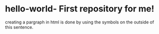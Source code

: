 # hello-world- First repository for me!
<p>creating a pargraph in html is done by using the symbols on the outside of this sentence.<p/>
